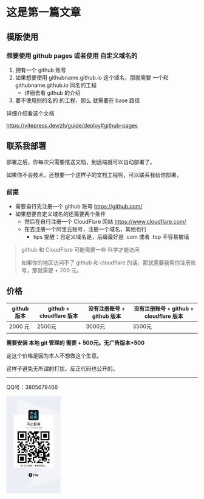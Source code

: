 
# 这是第一篇文章

## 模版使用

### 想要使用 github pages 或者使用 自定义域名的

1. 拥有一个 github 账号
2. 如果想要使用 githubname.github.io 这个域名，那就需要 一个和 githubname.github.io 同名的工程
   - 详细去看 github 的介绍
3. 要不使用别的名的 的工程，那么 就需要在 base 路径

详细介绍看这个文档

https://vitepress.dev/zh/guide/deploy#github-pages


## 联系我部署

部署之后，你每次只需要推送文档，到远端就可以自动部署了。


如果你不会技术，还想要一个这样子的文档工程呢，可以联系我给你部署，

### 前提

- 需要自行先注册一个 github 账号 https://github.com/
- 如果想要自定义域名的还需要两个条件
  - 然后在自行注册一个 CloudFlare 网站 https://www.cloudflare.com/
  - 在去注册一个阿里云账号，注册一个域名，其他也行
    - tips 提醒：自定义域名是，后缀最好是 .com 或者 .top 不容易被墙

> github 和 CloudFlare 可能需要一些 科学才能访问
>
> 如果你的地区访问不了 github 和 cloudflare 的话，那就需要我帮你注册账号，那就需要 + 200 元。


## 价格

| github 版本 | github + cloudflare 版本 | 没有注册账号 +  github 版本 | 没有注册账号 + github + cloudflare 版本 |
| ----------- | ------------------------ | --------------------------- | --------------------------------------- |
| 2000 元     | 2500元                   | 3000元                      | 3500元                                  |
|             |                          |                             |                                         |

**需要安装 本地 git 管理的 需要 + 500元。无广告版本+500** 

定这个价格是因为本人不想做这个生意。

这样子避免无所谓的打扰，反正代码也公开的。







---

QQ号：3805679466



<img src="assets/170462143374414C4AE3B03F7C3D9.png" alt="170462143374414C4AE3B03F7C3D9.png" style="zoom:25%;" />

